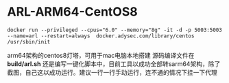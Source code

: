 # ARL-ARM64-CentOS8
```
docker run --privileged --cpus="6.0" --memory="8g" -it -d -p 5003:5003 --name=arl --restart=always  docker.adysec.com/library/centos /usr/sbin/init 
```
arm64架构的centos8灯塔，可用于mac电脑本地搭建
源码编译文件在 **build/arl.sh**
还是编写一键化脚本中，目前工具以成功全部转sarm64架构，除了截图，自己这以成功运行。建议一行一行手动运行，连不通的情况下挂一下代理

